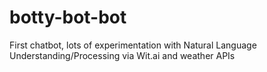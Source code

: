 # botty-bot-bot
First chatbot, lots of experimentation with Natural Language Understanding/Processing via Wit.ai and weather APIs
